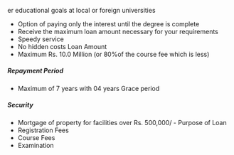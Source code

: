 er educational goals at local or foreign universities
- Option of paying only the interest until the degree is complete
- Receive the maximum loan amount necessary for your requirements
- Speedy service
- No hidden costs Loan Amount
- Maximum Rs. 10.0 Million (or 80%of the course fee which is less)

##### Repayment Period

- Maximum of 7 years with 04 years Grace period

##### Security

- Mortgage of property for facilities over Rs. 500,000/ - Purpose of Loan
- Registration Fees
- Course Fees
- Examination 